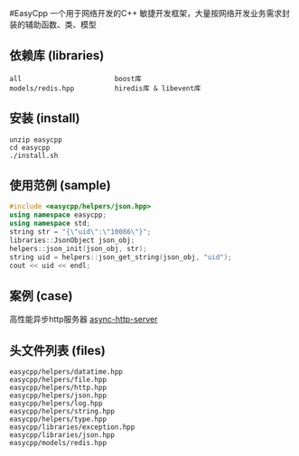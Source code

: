 #EasyCpp
一个用于网络开发的C++ 敏捷开发框架，大量按网络开发业务需求封装的辅助函数、类、模型
    

## 依赖库 (libraries)

    all                       boost库
    models/redis.hpp          hiredis库 & libevent库
    
## 安装 (install)

```
unzip easycpp
cd easycpp
./install.sh
```
    
## 使用范例 (sample)

```cpp
#include <easycpp/helpers/json.hpp>
using namespace easycpp;
using namespace std;
string str = "{\"uid\":\"10086\"}";
libraries::JsonObject json_obj;
helpers::json_init(json_obj, str);
string uid = helpers::json_get_string(json_obj, "uid");
cout << uid << endl;
```

## 案例 (case)
高性能异步http服务器 [async-http-server](https://github.com/onanying/async-http-server)

## 头文件列表 (files)

    easycpp/helpers/datatime.hpp
    easycpp/helpers/file.hpp
    easycpp/helpers/http.hpp
    easycpp/helpers/json.hpp
    easycpp/helpers/log.hpp
    easycpp/helpers/string.hpp
    easycpp/helpers/type.hpp
    easycpp/libraries/exception.hpp
    easycpp/libraries/json.hpp
    easycpp/models/redis.hpp
    
